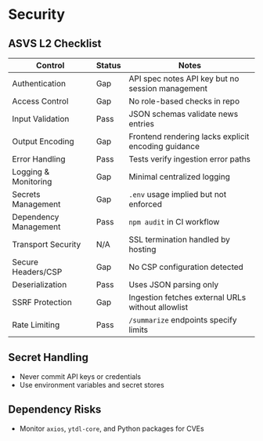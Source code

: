 # Security

## ASVS L2 Checklist
| Control | Status | Notes |
|---------|--------|-------|
| Authentication | Gap | API spec notes API key but no session management |
| Access Control | Gap | No role-based checks in repo |
| Input Validation | Pass | JSON schemas validate news entries |
| Output Encoding | Gap | Frontend rendering lacks explicit encoding guidance |
| Error Handling | Pass | Tests verify ingestion error paths |
| Logging & Monitoring | Gap | Minimal centralized logging |
| Secrets Management | Gap | `.env` usage implied but not enforced |
| Dependency Management | Pass | `npm audit` in CI workflow |
| Transport Security | N/A | SSL termination handled by hosting |
| Secure Headers/CSP | Gap | No CSP configuration detected |
| Deserialization | Pass | Uses JSON parsing only |
| SSRF Protection | Gap | Ingestion fetches external URLs without allowlist |
| Rate Limiting | Pass | `/summarize` endpoints specify limits |

## Secret Handling
- Never commit API keys or credentials
- Use environment variables and secret stores

## Dependency Risks
- Monitor `axios`, `ytdl-core`, and Python packages for CVEs
